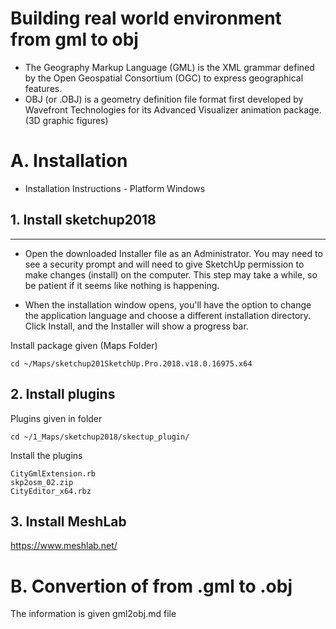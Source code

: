 # Building real world environment from gml to obj 

* The Geography Markup Language (GML) is the XML grammar defined by the Open Geospatial Consortium (OGC) to express geographical features. 
* OBJ (or .OBJ) is a geometry definition file format first developed by Wavefront Technologies for its Advanced Visualizer animation package. (3D graphic figures)

A. Installation
===============

* Installation Instructions - Platform Windows

## 1. Install sketchup2018
---------------------------------------------------------

* Open the downloaded Installer file as an Administrator. You may need to see a security prompt and will need to give SketchUp permission to make changes (install) on the computer. This step may take a while, so be patient if it seems like nothing is happening.

* When the installation window opens, you'll have the option to change the application language and choose a different installation directory. Click Install, and the Installer will show a progress bar.


Install package given (Maps Folder)
```
cd ~/Maps/sketchup201SketchUp.Pro.2018.v18.0.16975.x64
```
## 2. Install plugins 

Plugins given in folder
```
cd ~/1_Maps/sketchup2018/skectup_plugin/
```

Install the plugins 
```
CityGmlExtension.rb
skp2osm_02.zip
CityEditor_x64.rbz
```

## 3. Install MeshLab 
https://www.meshlab.net/

# B. Convertion of from .gml to .obj 

The information is given gml2obj.md file


